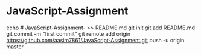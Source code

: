 # JavaScript-Assignment
echo # JavaScript-Assignment- >> README.md git init git add README.md git commit -m "first commit" git remote add origin https://github.com/aasim7861/JavaScript-Assignment.git push -u origin master
